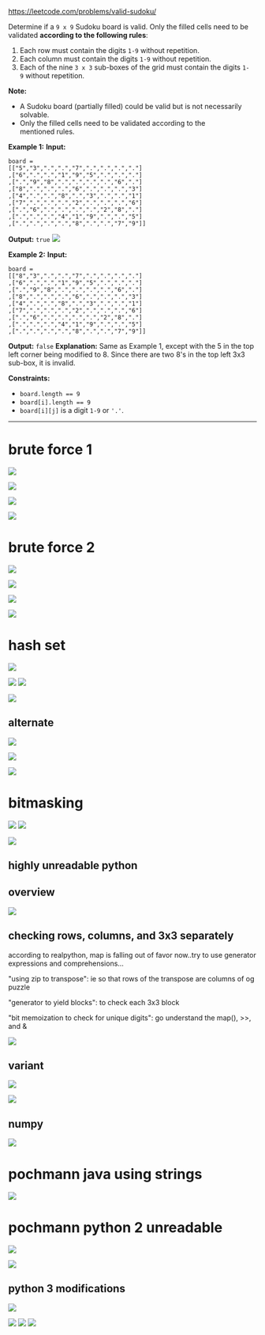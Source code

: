 https://leetcode.com/problems/valid-sudoku/

Determine if a `9 x 9` Sudoku board is valid. Only the filled cells need to be validated **according to the following rules**:

1. Each row must contain the digits `1-9` without repetition.
2. Each column must contain the digits `1-9` without repetition.
3. Each of the nine `3 x 3` sub-boxes of the grid must contain the digits `1-9` without repetition.

**Note:**
- A Sudoku board (partially filled) could be valid but is not necessarily solvable.
- Only the filled cells need to be validated according to the mentioned rules.




**Example 1:**
**Input:** 
```
board = 
[["5","3",".",".","7",".",".",".","."]
,["6",".",".","1","9","5",".",".","."]
,[".","9","8",".",".",".",".","6","."]
,["8",".",".",".","6",".",".",".","3"]
,["4",".",".","8",".","3",".",".","1"]
,["7",".",".",".","2",".",".",".","6"]
,[".","6",".",".",".",".","2","8","."]
,[".",".",".","4","1","9",".",".","5"]
,[".",".",".",".","8",".",".","7","9"]]
```
**Output:** `true`
![](../../!assets/attachments/Pasted%20image%2020240224212641.png)



**Example 2:**
**Input:** 
```
board = 
[["8","3",".",".","7",".",".",".","."]
,["6",".",".","1","9","5",".",".","."]
,[".","9","8",".",".",".",".","6","."]
,["8",".",".",".","6",".",".",".","3"]
,["4",".",".","8",".","3",".",".","1"]
,["7",".",".",".","2",".",".",".","6"]
,[".","6",".",".",".",".","2","8","."]
,[".",".",".","4","1","9",".",".","5"]
,[".",".",".",".","8",".",".","7","9"]]
```
**Output:** `false`
**Explanation:** Same as Example 1, except with the 5 in the top left corner being modified to 8. Since there are two 8's in the top left 3x3 sub-box, it is invalid.




**Constraints:**
- `board.length == 9`
- `board[i].length == 9`
- `board[i][j]` is a digit `1-9` or `'.'`.



---
# brute force 1
![](../../!assets/attachments/Pasted%20image%2020240225152334.png)

![](../../!assets/attachments/Pasted%20image%2020240225152459.png)

![](../../!assets/attachments/Pasted%20image%2020240225152449.png)


![](../../!assets/attachments/Pasted%20image%2020240225152407.png)


# brute force 2
![](../../!assets/attachments/Pasted%20image%2020240225151121.png)


![](../../!assets/attachments/Pasted%20image%2020240225150441.png)





![](../../!assets/attachments/Pasted%20image%2020240225150610.png)

![](../../!assets/attachments/Pasted%20image%2020240225150559.png)



# hash set

![](../../!assets/attachments/Pasted%20image%2020240225151105.png)


![](../../!assets/attachments/Pasted%20image%2020240225150331.png)
![](../../!assets/attachments/Pasted%20image%2020240225150317.png)



![](../../!assets/attachments/Pasted%20image%2020240225150340.png)



## alternate
![](../../!assets/attachments/Pasted%20image%2020240225150513.png)

![](../../!assets/attachments/Pasted%20image%2020240225150520.png)

![](../../!assets/attachments/Pasted%20image%2020240225150541.png)







# bitmasking

![](../../!assets/attachments/Pasted%20image%2020240225150357.png)
![](../../!assets/attachments/Pasted%20image%2020240225150402.png)

![](../../!assets/attachments/Pasted%20image%2020240225150412.png)






## highly unreadable python

## overview
![](../../!assets/attachments/Pasted%20image%2020240225134710.png)




## checking rows, columns, and 3x3 separately

according to realpython, map is falling out of favor now..try to use generator expressions and comprehensions...


"using zip to transpose": ie so that rows of the transpose are columns of og puzzle

"generator to yield blocks": to check each 3x3 block

"bit memoization to check for unique digits": go understand the map(), >>, and &

![](../../!assets/attachments/Pasted%20image%2020240225143930.png)


## variant
![](../../!assets/attachments/Pasted%20image%2020240225144016.png)

![](../../!assets/attachments/Pasted%20image%2020240225144100.png)



## numpy
![](../../!assets/attachments/Pasted%20image%2020240225144045.png)








# pochmann java using strings
![](../../!assets/attachments/Pasted%20image%2020240225133934.png)




# pochmann python 2 unreadable

![](../../!assets/attachments/Pasted%20image%2020240225134304.png)


![](../../!assets/attachments/Pasted%20image%2020240225134059.png)


## python 3 modifications
![](../../!assets/attachments/Pasted%20image%2020240225134218.png)


![](../../!assets/attachments/Pasted%20image%2020240225134152.png)
![](../../!assets/attachments/Pasted%20image%2020240225134025.png)
![](../../!assets/attachments/Pasted%20image%2020240225134115.png)